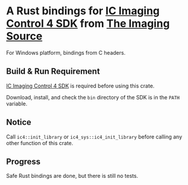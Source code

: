 # A Rust bindings for [IC Imaging Control 4 SDK](https://www.theimagingsource.com/zh-hans-cn/support/download/icimagingcontrol4win-1.1.0.2833/) from [The Imaging Source](https://www.theimagingsource.com/)
For Windows platform, bindings from C headers.

## Build & Run Requirement
[IC Imaging Control 4 SDK](https://www.theimagingsource.com/zh-hans-cn/support/download/icimagingcontrol4win-1.1.0.2833/) is required before using this crate.

Download, install, and check the `bin` directory of the SDK is in the `PATH` variable.

## Notice
Call `ic4::init_library` or `ic4_sys::ic4_init_library` before calling any other function of this crate.

## Progress
Safe Rust bindings are done, but there is still no tests.
